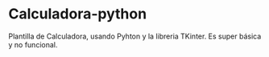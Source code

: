 # Calculadora-python
Plantilla de Calculadora, usando Pyhton y la libreria TKinter. Es super básica y no funcional.
